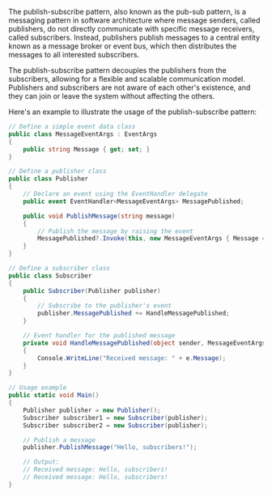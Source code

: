 The publish-subscribe pattern, also known as the pub-sub pattern, is a messaging pattern in software architecture where message senders, called publishers, do not directly communicate with specific message receivers, called subscribers. Instead, publishers publish messages to a central entity known as a message broker or event bus, which then distributes the messages to all interested subscribers.

The publish-subscribe pattern decouples the publishers from the subscribers, allowing for a flexible and scalable communication model. Publishers and subscribers are not aware of each other's existence, and they can join or leave the system without affecting the others.

Here's an example to illustrate the usage of the publish-subscribe pattern:
```cs
// Define a simple event data class
public class MessageEventArgs : EventArgs
{
    public string Message { get; set; }
}

// Define a publisher class
public class Publisher
{
    // Declare an event using the EventHandler delegate
    public event EventHandler<MessageEventArgs> MessagePublished;

    public void PublishMessage(string message)
    {
        // Publish the message by raising the event
        MessagePublished?.Invoke(this, new MessageEventArgs { Message = message });
    }
}

// Define a subscriber class
public class Subscriber
{
    public Subscriber(Publisher publisher)
    {
        // Subscribe to the publisher's event
        publisher.MessagePublished += HandleMessagePublished;
    }

    // Event handler for the published message
    private void HandleMessagePublished(object sender, MessageEventArgs e)
    {
        Console.WriteLine("Received message: " + e.Message);
    }
}

// Usage example
public static void Main()
{
    Publisher publisher = new Publisher();
    Subscriber subscriber1 = new Subscriber(publisher);
    Subscriber subscriber2 = new Subscriber(publisher);

    // Publish a message
    publisher.PublishMessage("Hello, subscribers!");

    // Output:
    // Received message: Hello, subscribers!
    // Received message: Hello, subscribers!
}
```